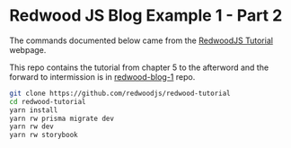 # Redwood JS Blog Example 1 - Part 2

The commands documented below came from the
[RedwoodJS Tutorial](https://redwoodjs.com/docs/tutorial/foreword)
webpage.

This repo contains the tutorial from chapter 5 to the afterword
and the forward to intermission is in
[redwood-blog-1](https://github.com/carltonj2000/redwood-blog-1)
repo.

```bash
git clone https://github.com/redwoodjs/redwood-tutorial
cd redwood-tutorial
yarn install
yarn rw prisma migrate dev
yarn rw dev
yarn rw storybook
```
